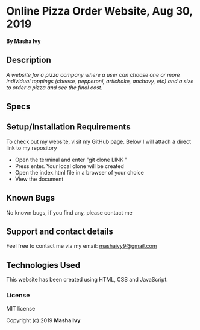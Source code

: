 # Online Pizza Order Website, Aug 30, 2019

#### By Masha Ivy

## Description

_A website for a pizza company where a user can choose one or more individual toppings (cheese, pepperoni, artichoke, anchovy, etc) and a size to order a pizza and see the final cost._

## Specs


## Setup/Installation Requirements

To check out my website, visit my GitHub page. Below I will attach a direct link to my repository

* Open the terminal and enter "git clone LINK "
* Press enter. Your local clone will be created
* Open the index.html file in a browser of your choice
* View the document

## Known Bugs
No known bugs, if you find any,  please contact me

## Support and contact details
Feel free to contact me via my email:
mashaivy9@gmail.com

## Technologies Used
This website has been created using HTML, CSS and JavaScript.

### License
MIT license

Copyright (c) 2019 **Masha Ivy**
